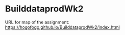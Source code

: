 # BuilddataprodWk2
URL for map of the assignment: 
https://hogofogo.github.io/BuilddataprodWk2/index.html
